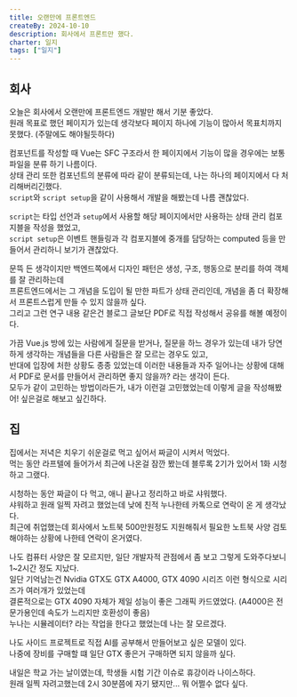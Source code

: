```yaml
---
title: 오랜만에 프론트엔드
createBy: 2024-10-10
description: 회사에서 프론트만 했다.
charter: 일지
tags: ["일지"]
---
```


## 회사

오늘은 회사에서 오랜만에 프론트엔드 개발만 해서 기분 좋았다.  
원래 목표로 했던 페이지가 있는데 생각보다 페이지 하나에 기능이 많아서 목표치까지 못했다. (주말에도 해야될듯하다)

컴포넌트를 작성할 때 Vue는 SFC 구조라서 한 페이지에서 기능이 많을 경우에는 보통 파일을 분류 하기 나름이다.  
상태 관리 또한 컴포넌트의 분류에 따라 같이 분류되는데, 나는 하나의 페이지에서 다 처리해버리긴했다.  
`script`와 `script setup`을 같이 사용해서 개발을 해봤는데 나름 괜찮았다.

`script`는 타입 선언과 `setup`에서 사용할 해당 페이지에서만 사용하는 상태 관리 컴포지블을 작성을 했었고,  
`script setup`은 이벤트 핸들링과 각 컴포지블에 중개를 담당하는 computed 등을 만들어서 관리하니 보기가 괜찮았다.

문뜩 든 생각이지만 백엔드쪽에서 디자인 패턴은 생성, 구조, 행동으로 분리를 하여 객체를 잘 관리하는데  
프론트엔드에서는 그 개념을 도입이 될 만한 파트가 상태 관리인데, 개념을 좀 더 확장해서 프론트스럽게 만들 수 있지 않을까 싶다.  
그리고 그런 연구 내용 같은건 블로그 글보단 PDF로 직접 작성해서 공유를 해볼 예정이다.

가끔 Vue.js 방에 있는 사람에게 질문을 받거나, 질문을 하느 경우가 있는데 내가 당연하게 생각하는 개념들을 다른 사람들은 잘 모르는 경우도 있고,  
반대에 입장에 처한 상황도 종종 있었는데 이러한 내용들과 자주 일어나는 상황에 대해서 PDF로 문서를 만들어서 관리하면 좋지 않을까? 라는 생각이 든다.  
모두가 같이 고민하는 방법이라든가, 내가 이런걸 고민했었는데 이렇게 글을 작성해봤어! 싶은걸로 해보고 싶긴하다.

## 집

집에서는 저녁은 치우기 쉬운걸로 먹고 싶어서 짜글이 시켜서 먹었다.  
먹는 동안 라프텔에 들어가서 최근에 나온걸 잠깐 봤는데 블루록 2기가 있어서 1화 시청하고 그랬다.

시청하는 동안 짜글이 다 먹고, 애니 끝나고 정리하고 바로 샤워했다.  
샤워하고 원래 일찍 자려고 했었는데 낮에 친적 누나한테 카톡으로 연락이 온 게 생각났다.  
최근에 취업했는데 회사에서 노트북 500만원정도 지원해줘서 필요한 노트북 사양 검토해야하는 상황에 나한테 연락이 온거였다.

나도 컴퓨터 사양은 잘 모르지만, 일단 개발자적 관점에서 좀 보고 그렇게 도와주다보니 1~2시간 정도 지났다.  
일단 기억남는건 Nvidia GTX도 GTX A4000, GTX 4090 시리즈 이런 형식으로 시리즈가 여러개가 있었는데  
결론적으로는 GTX 4090 자체가 제일 성능이 좋은 그래픽 카드였었다. (A4000은 전문가용인데 속도가 느리지만 호환성이 좋음)  
누나는 시뮬레이터? 라는 작업을 한다고 했었는데 나는 잘 모르겠다.

나도 사이드 프로젝트로 직접 AI를 공부해서 만들어보고 싶은 모델이 있다.  
나중에 장비를 구매할 떄 일단 GTX 좋은거 구매하면 되지 않을까 싶다.

내일은 학교 가는 날이였는데, 학생들 시험 기간 이슈로 휴강이라 나이스하다.  
원래 일찍 자려고했는데 2시 30분쯤에 자기 됐지만... 뭐 어쩔수 없다 싶다.
